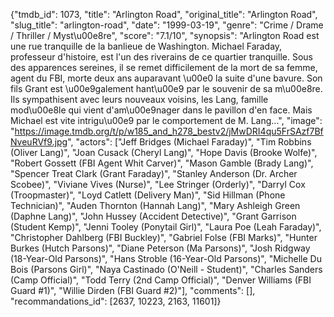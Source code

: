 {"tmdb_id": 1073, "title": "Arlington Road", "original_title": "Arlington Road", "slug_title": "arlington-road", "date": "1999-03-19", "genre": "Crime / Drame / Thriller / Myst\u00e8re", "score": "7.1/10", "synopsis": "Arlington Road est une rue tranquille de la banlieue de Washington. Michael Faraday, professeur d'histoire, est l'un des riverains de ce quartier tranquille. Sous des apparences sereines, il se remet difficilement de la mort de sa femme, agent du FBI, morte deux ans auparavant \u00e0 la suite d'une bavure. Son fils Grant est \u00e9galement hant\u00e9 par le souvenir de sa m\u00e8re. Ils sympathisent avec leurs nouveaux voisins, les Lang, famille mod\u00e8le qui vient d'am\u00e9nager dans le pavillon d'en face. Mais Michael est vite intrigu\u00e9 par le comportement de M. Lang...", "image": "https://image.tmdb.org/t/p/w185_and_h278_bestv2/jMwDRI4qu5FrSAzf7BfNveuRVf9.jpg", "actors": ["Jeff Bridges (Michael Faraday)", "Tim Robbins (Oliver Lang)", "Joan Cusack (Cheryl Lang)", "Hope Davis (Brooke Wolfe)", "Robert Gossett (FBI Agent Whit Carver)", "Mason Gamble (Brady Lang)", "Spencer Treat Clark (Grant Faraday)", "Stanley Anderson (Dr. Archer Scobee)", "Viviane Vives (Nurse)", "Lee Stringer (Orderly)", "Darryl Cox (Troopmaster)", "Loyd Catlett (Delivery Man)", "Sid Hillman (Phone Technician)", "Auden Thornton (Hannah Lang)", "Mary Ashleigh Green (Daphne Lang)", "John Hussey (Accident Detective)", "Grant Garrison (Student Kemp)", "Jenni Tooley (Ponytail Girl)", "Laura Poe (Leah Faraday)", "Christopher Dahlberg (FBI Buckley)", "Gabriel Folse (FBI Marks)", "Hunter Burkes (Hutch Parsons)", "Diane Peterson (Ma Parsons)", "Josh Ridgway (18-Year-Old Parsons)", "Hans Stroble (16-Year-Old Parsons)", "Michelle Du Bois (Parsons Girl)", "Naya Castinado (O'Neill - Student)", "Charles Sanders (Camp Official)", "Todd Terry (2nd Camp Official)", "Denver Williams (FBI Guard #1)", "Willie Dirden (FBI Guard #2)"], "comments": [], "recommandations_id": [2637, 10223, 2163, 11601]}